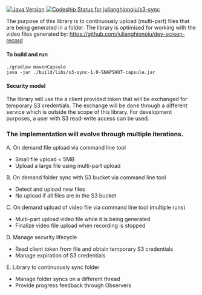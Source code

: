 [![Java Version](http://img.shields.io/badge/Java-1.8-blue.svg)](http://www.oracle.com/technetwork/java/javase/downloads/jdk8-downloads-2133151.html)
[![Codeship Status for julianghionoiu/s3-sync](https://img.shields.io/codeship/b617e390-006f-0135-fe1b-4ee982914aba.svg)](https://codeship.com/projects/212588)

The purpose of this library is to continuously upload (multi-part) files that are being generated in a folder.
The library is optimised for working with the video files generated by:
https://github.com/julianghionoiu/dev-screen-record

#### To build and run
```
./gradlew mavenCapsule
java -jar ./build/libs/s3-sync-1.0-SNAPSHOT-capsule.jar
```

#### Security model

The library will use the a client provided token that will be exchanged for temporary S3 credentials.
The exchange will be done through a different service which is outside the scope of this library.
For development purposes, a user with S3 read-write access can be used.


### The implementation will evolve through multiple iterations.

A. On demand file upload via command line tool
* Small file upload < 5MB
* Upload a large file using multi-part upload

B. On demand folder sync with S3 bucket via command line tool
* Detect and upload new files
* No upload if all files are in the S3 bucket

C. On demand upload of video file via command line tool (multiple runs)
* Multi-part upload video file while it is being generated
* Finalize video file upload when recording is stopped

D. Manage security lifecycle
* Read client token from file and obtain temporary S3 credentials
* Manage expiration of S3 credentials

E. Library to continuously sync folder
* Manage folder syncs on a different thread
* Provide progress feedback through Observers